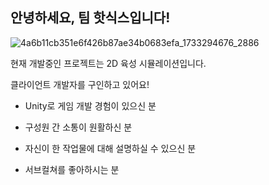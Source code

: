 ## 안녕하세요, 팀 핫식스입니다!

![4a6b11cb351e6f426b87ae34b0683efa_1733294676_2886](https://github.com/user-attachments/assets/34314a42-bbc0-46dc-a720-e893ad452379)

현재 개발중인 프로젝트는 2D 육성 시뮬레이션입니다.

클라이언트 개발자를 구인하고 있어요!

- Unity로 게임 개발 경험이 있으신 분

- 구성원 간 소통이 원활하신 분﻿

- 자신이 한 작업물에 대해 설명하실 수 있으신 분

- 서브컬쳐를 좋아하시는 분

<!--

**Here are some ideas to get you started:**

🙋‍♀️ A short introduction - what is your organization all about?
🌈 Contribution guidelines - how can the community get involved?
👩‍💻 Useful resources - where can the community find your docs? Is there anything else the community should know?
🍿 Fun facts - what does your team eat for breakfast?
🧙 Remember, you can do mighty things with the power of [Markdown](https://docs.github.com/github/writing-on-github/getting-started-with-writing-and-formatting-on-github/basic-writing-and-formatting-syntax)
-->

